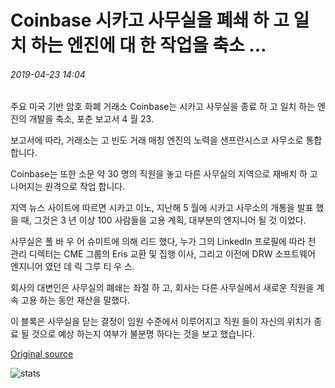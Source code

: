 # Coinbase 시카고 사무실을 폐쇄 하 고 일치 하는 엔진에 대 한 작업을 축소 ...

###### 2019-04-23 14:04

주요 미국 기반 암호 화폐 거래소 Coinbase는 시카고 사무실을 종료 하 고 일치 하는 엔진의 개발을 축소, 포춘 보고서 4 월 23.

보고서에 따라, 거래소는 고 빈도 거래 매칭 엔진의 노력을 샌프란시스코 사무소로 통합 합니다.

Coinbase는 또한 소문 약 30 명의 직원을 놓고 다른 사무실의 지역으로 재배치 하 고 나머지는 원격으로 작업 합니다.

지역 뉴스 사이트에 따르면 시카고 이노, 지난해 5 월에 시카고 사무소의 개통을 발표 했을 때, 그것은 3 년 이상 100 사람들을 고용 계획, 대부분의 엔지니어 될 것 이었다.

사무실은 폴 바 우 어 슈미트에 의해 리드 했다, 누가 그의 LinkedIn 프로필에 따라 전 관리 디렉터는 CME 그룹의 Eris 교환 및 집행 이사, 그리고 이전에 DRW 소프트웨어 엔지니어 였던 데 릭 그루 티 우 스.

회사의 대변인은 사무실의 폐쇄는 좌절 하 고, 회사는 다른 사무실에서 새로운 직원을 계속 고용 하는 동안 재산을 말했다.

이 블록은 사무실을 닫는 결정이 임원 수준에서 이루어지고 직원 들이 자신의 위치가 종료 될 것으로 예상 하는지 여부가 불분명 하다는 것을 보고 했습니다.

[Original source](https://cointelegraph.com/news/coinbase-closes-chicago-office-and-scales-down-work-on-matching-engine)

![stats](https://c.statcounter.com/11760860/0/a89fa40b/1/ "stats")